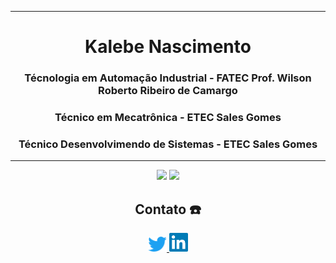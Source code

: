 <div align='center'>
 
 ----------------------------------------------------------------------------------------------------------------------
 <h1>Kalebe Nascimento</h1>
 <h3>Técnologia em Automação Industrial - FATEC Prof. Wilson Roberto Ribeiro de Camargo</h3>
 
 <h3>Técnico em Mecatrônica - ETEC Sales Gomes</h3>
 
 <h3>Técnico Desenvolvimendo de Sistemas - ETEC Sales Gomes</h3>
 
  ---------------------------------------------------------------------------------------------------------------------
 
 <div>
  
  <a href="https://github.com/kalNascimento" style="text-decoration:none">
     <img width="50%" src="https://github-readme-stats.vercel.app/api?username=kalNascimento&count_private=true&theme=github_dark&count_private=true)"/>
  </a>
  
  <a href="https://github.com/kalNascimento" style="text-decoration:none">
     <img width="50%" src="https://github-readme-stats.vercel.app/api/top-langs/?username=kalNascimento&count_private=true&layout=compact&langs_count=5&theme=github_dark"/>
  </a>

 </div>

<div align='center'>
    <h2> <b> Contato ☎️ </b> </h2>
    <a href='https://twitter.com/kal_Nascimento'>
        <img src='imagens_Readme/twitter.png' width=30 title='Meu Twitter'>
    </a>
    <a href='https://www.linkedin.com/in/kalebenascimento/' title='Meu linkedin'>
        <img src='imagens_Readme/lnd.png' width=30 title='Meu Linkedin'>
    </a>
</div>
